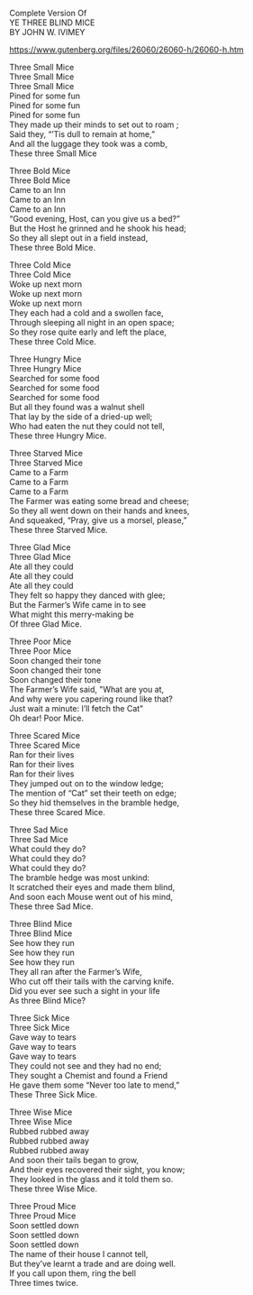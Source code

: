 Complete Version Of  
YE THREE BLIND MICE  
BY JOHN W. IVIMEY  
  
https://www.gutenberg.org/files/26060/26060-h/26060-h.htm  
  
Three Small Mice  
Three Small Mice  
Three Small Mice  
Pined for some fun  
Pined for some fun  
Pined for some fun  
They made up their minds to set out to roam ;  
Said they, “’Tis dull to remain at home,”  
And all the luggage they took was a comb,  
These three Small Mice    
  
  
Three Bold Mice  
Three Bold Mice  
Came to an Inn  
Came to an Inn  
Came to an Inn  
“Good evening, Host, can you give us a bed?”  
But the Host he grinned and he shook his head;  
So they all slept out in a field instead,  
These three Bold Mice.  
  
  
Three Cold Mice  
Three Cold Mice  
Woke up next morn  
Woke up next morn  
Woke up next morn  
They each had a cold and a swollen face,  
Through sleeping all night in an open space;  
So they rose quite early and left the place,  
These three Cold Mice.  
  
  
Three Hungry Mice  
Three Hungry Mice  
Searched for some food  
Searched for some food  
Searched for some food  
But all they found was a walnut shell  
That lay by the side of a dried-up well;  
Who had eaten the nut they could not tell,  
These three Hungry Mice.  
  
  
Three Starved Mice  
Three Starved Mice  
Came to a Farm  
Came to a Farm  
Came to a Farm  
The Farmer was eating some bread and cheese;  
So they all went down on their hands and knees,  
And squeaked, “Pray, give us a morsel, please,”  
These three Starved Mice.  
  
  
Three Glad Mice  
Three Glad Mice  
Ate all they could  
Ate all they could  
Ate all they could  
They felt so happy they danced with glee;  
But the Farmer’s Wife came in to see  
What might this merry-making be  
Of three Glad Mice.  
  
  
Three Poor Mice  
Three Poor Mice  
Soon changed their tone  
Soon changed their tone  
Soon changed their tone  
The Farmer’s Wife said, "What are you at,  
And why were you capering round like that?  
Just wait a minute: I’ll fetch the Cat"  
Oh dear! Poor Mice.  
  
  
Three Scared Mice  
Three Scared Mice  
Ran for their lives  
Ran for their lives  
Ran for their lives   
They jumped out on to the window ledge;  
The mention of “Cat” set their teeth on edge;  
So they hid themselves in the bramble hedge,  
These three Scared Mice.  
  
  
Three Sad Mice  
Three Sad Mice  
What could they do?  
What could they do?  
What could they do?  
The bramble hedge was most unkind:  
It scratched their eyes and made them blind,  
And soon each Mouse went out of his mind,  
These three Sad Mice.  
  
  
Three Blind Mice  
Three Blind Mice  
See how they run  
See how they run  
See how they run  
They all ran after the Farmer’s Wife,  
Who cut off their tails with the carving knife.  
Did you ever see such a sight in your life  
As three Blind Mice?  
  
  
Three Sick Mice  
Three Sick Mice  
Gave way to tears  
Gave way to tears  
Gave way to tears  
They could not see and they had no end;  
They sought a Chemist and found a Friend  
He gave them some “Never too late to mend,”  
These Three Sick Mice.  
  
  
Three Wise Mice  
Three Wise Mice  
Rubbed rubbed away  
Rubbed rubbed away  
Rubbed rubbed away  
And soon their tails began to grow,  
And their eyes recovered their sight, you know;  
They looked in the glass and it told them so.  
These three Wise Mice.  
  
  
Three Proud Mice  
Three Proud Mice  
Soon settled down  
Soon settled down  
Soon settled down 	  
The name of their house I cannot tell,  
But they’ve learnt a trade and are doing well.  
If you call upon them, ring the bell  
Three times twice.  
